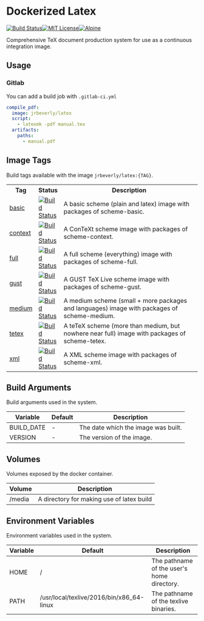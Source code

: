 # Dockerized Latex
[![Build Status][ci-badge]][ci][![MIT License][license-badge]][license][![Alpine][alpine-badge]][alpine]

Comprehensive TeX document production system for use as a continuous integration image.

## Usage

### Gitlab
You can add a build job with `.gitlab-ci.yml`

```yaml
compile_pdf:
  image: jrbeverly/latex
  script:
    - latexmk -pdf manual.tex
  artifacts:
    paths:
      - manual.pdf
```

## Image Tags

Build tags available with the image `jrbeverly/latex:{TAG}`.

<table>
  <tr>
    <th width="7%">Tag</th>
    <th width="10%">Status</th> 
    <th>Description</th>
  </tr>
  <tr>
    <td><a href="/../tree/scheme-basic">basic</a></td>
    <td><a href="/../commits/scheme-basic"><img alt="Build Status" src="/../badges/scheme-basic/build.svg"/></a></td>
    <td>A basic scheme (plain and latex) image with packages of scheme-basic.</td>
  </tr>
  <tr>
    <td><a href="/../tree/scheme-context">context</a></td>
    <td><a href="/../commits/scheme-context"><img alt="Build Status" src="/../badges/scheme-context/build.svg"/></a></td>
    <td>A ConTeXt scheme image with packages of scheme-context.</td> 
  </tr>
  <tr>
    <td><a href="/../tree/scheme-full">full</a></td>
    <td><a href="/../commits/scheme-full"><img alt="Build Status" src="/../badges/scheme-full/build.svg"/></a></td>
    <td>A full scheme (everything) image with packages of scheme-full.</td> 
  </tr>
  <tr>
    <td><a href="/../tree/scheme-gust">gust</a></td>
    <td><a href="/../commits/scheme-gust"><img alt="Build Status" src="/../badges/scheme-gust/build.svg"/></a></td>
    <td>A GUST TeX Live scheme image with packages of scheme-gust.</td>
  </tr>
  <tr>
    <td><a href="/../tree/scheme-medium">medium</a></td>
    <td><a href="/../commits/scheme-medium"><img alt="Build Status" src="/../badges/scheme-medium/build.svg"/></a></td>
    <td>A medium scheme (small + more packages and languages) image with packages of scheme-medium.</td>
  </tr>
  <tr>
    <td><a href="/../tree/scheme-tetex">tetex</a></td>
    <td><a href="/../commits/scheme-tetex"><img alt="Build Status" src="/../badges/scheme-tetex/build.svg"/></a></td>
    <td>A teTeX scheme (more than medium, but nowhere near full) image with packages of scheme-tetex.</td>
  </tr>
  <tr>
    <td><a href="/../tree/scheme-xml">xml</a></td>
    <td><a href="/../commits/scheme-xml"><img alt="Build Status" src="/../badges/scheme-xml/build.svg"/></a></td>
    <td>A XML scheme image with packages of scheme-xml.</td>
  </tr>
</table>

## Build Arguments

Build arguments used in the system.

| Variable | Default | Description |
| -------- | ------- | ----------- |
| BUILD_DATE | - | The date which the image was built. |
| VERSION | - | The version of the image. |

## Volumes

Volumes exposed by the docker container.

| Volume | Description |
| --------------------------| ------------- |
| /media | A directory for making use of latex build |

## Environment Variables

Environment variables used in the system.

| Variable | Default | Description |
| -------- | ------- | ----------- |
| HOME | / | The pathname of the user's home directory. |
| PATH | /usr/local/texlive/2016/bin/x86_64-linux | The pathname of the texlive binaries. |

[ci-badge]: /../badges/master/build.svg
[ci]: /../commits/master
[license-badge]: https://img.shields.io/badge/license-MIT-blue.svg?maxAge=2592000
[license]: LICENSE
[alpine-badge]: https://img.shields.io/badge/alpine-3.5-green.svg?maxAge=2592000
[alpine]: https://alpinelinux.org/posts/Alpine-3.5.0-released.html